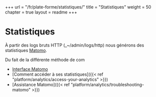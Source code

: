 +++
url = "/fr/plate-forme/statistiques/"
title = "Statistiques"
weight = 50
chapter = true
layout = readme
+++

# Statistiques

À partir des logs bruts HTTP (_~/admin/logs/http) nous générons des statistiques [Matomo](https://fr.matomo.org/).

Du fait de la différente méthode de com

- [Interface Matomo](https://analytics.alwaysdata.com)
- [Comment accéder à ses statistiques]({{< ref "platform/analytics/access-your-analytics" >}})
- [Assistance Matomo]({{< ref "platform/analytics/troubleshooting-matomo" >}})





